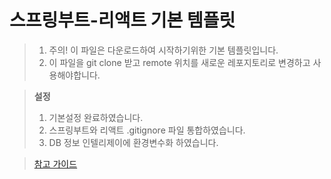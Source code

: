 # 스프링부트-리액트 기본 템플릿
> 1. 주의! 이 파일은 다운로드하여 시작하기위한 기본 템플릿입니다.
> 2. 이 파일을 git clone 받고 remote 위치를 새로운 레포지토리로 변경하고 사용해야합니다.

> **설정**
> 1. 기본설정 완료하였습니다.
> 2. 스프링부트와 리액트 .gitignore 파일 통합하였습니다.
> 3. DB 정보 인텔리제이에 환경변수화 하였습니다.

> [참고 가이드](https://velog.io/@psj0810/%EC%8A%A4%ED%94%84%EB%A7%81%EC%9C%BC%EB%A1%9C-%EA%B2%8C%EC%8B%9C%ED%8C%90-%EA%B0%9C%EB%B0%9C%ED%95%98%EA%B8%B0)
